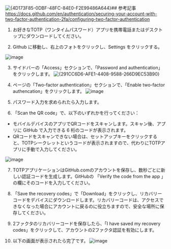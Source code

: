 ![{4D173F85-0DBF-48FC-84E0-F2E99486A644}](https://github.com/user-attachments/assets/1b6f6111-9061-44fa-82ce-4bca6ccb4be6)## 参考記事
https://docs.github.com/en/authentication/securing-your-account-with-two-factor-authentication-2fa/configuring-two-factor-authentication

1. お好きなTOTP（ワンタイムパスワード）アプリを携帯電話またはデスクトップにダウンロードしてください。

2. Github に移動し、右上のフォトをクリックし、Settings をクリックする。
   
![image](https://github.com/user-attachments/assets/b2585008-7833-41b2-851e-3cce4aa87acb)

3. サイドバーの「Access」セクションで、「Password and authentication」をクリックします。
![{291CC6D6-AFE1-4408-9588-266D9EC53B90}](https://github.com/user-attachments/assets/dca217bb-bf43-40a6-b44b-7b21a7fcd19f)

4. ページの「Two-factor authentication」セクションで、「Enable two-factor authencation」をクリックします。
![image](https://github.com/user-attachments/assets/af907524-7c42-4032-bbaa-948c47ee8111)

5. パスワード入力を求められたら入力します。

6. 「Scan the QR code」で、以下のいずれかを行ってください：

 - モバイルデバイスのアプリでQRコードをスキャンします。スキャン後、アプリに GitHub で入力できる 6 桁のコードが表示されます。
 - QRコードをスキャンできない場合は、セットアップキーをクリックすると、TOTPシークレットというコードが表示されますので、代わりにTOTPアプリに手動で入力してください。

![image](https://github.com/user-attachments/assets/93bd0fc3-103d-4430-8307-0dc92f0264b2)

7. TOTPアプリケーションはGitHub.comのアカウントを保存し、数秒ごとに新しい認証コードを生成します。GitHubの 「Verify the code from the app 」の欄にそのコードを入力してください。

8. 「Save the recovery codes」で「Download」をクリックし、リカバリーコードをデバイスにダウンロードします。リカバリーコードは、アクセスできなくなった場合にアカウントに戻るのに役立ちますので、安全な場所に保存してください。

9. 2ファクタのリカバリーコードを保存したら、「I have saved my recovery codes」をクリックして、アカウントの2ファクタ認証を有効にします。

10. 以下の画面が表示されたら完了です。
![image](https://github.com/user-attachments/assets/b3f7a085-ce21-460a-a929-ecc60880dfb8)
